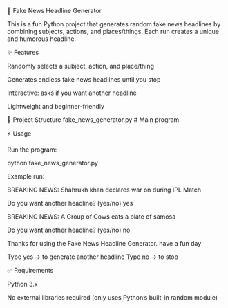📰 Fake News Headline Generator

This is a fun Python project that generates random fake news headlines by combining subjects, actions, and places/things. Each run creates a unique and humorous headline.

✨ Features

Randomly selects a subject, action, and place/thing

Generates endless fake news headlines until you stop

Interactive: asks if you want another headline

Lightweight and beginner-friendly

📂 Project Structure
fake_news_generator.py   # Main program

⚡ Usage

Run the program:

python fake_news_generator.py


Example run:

BREAKING NEWS: Shahrukh khan declares war on during IPL Match  

Do you want another headline? (yes/no) yes  

BREAKING NEWS: A Group of Cows eats a plate of samosa  

Do you want another headline? (yes/no) no  

Thanks for using the Fake News Headline Generator. have a fun day


Type yes → to generate another headline
Type no → to stop

✅ Requirements

Python 3.x

No external libraries required (only uses Python’s built-in random module)
